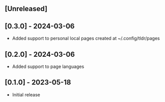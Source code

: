 
## [Unreleased]

## [0.3.0] - 2024-03-06

- Added support to personal local pages created at ~/.config/tldr/pages

## [0.2.0] - 2024-03-06

- Added support to page languages

## [0.1.0] - 2023-05-18

- Initial release


